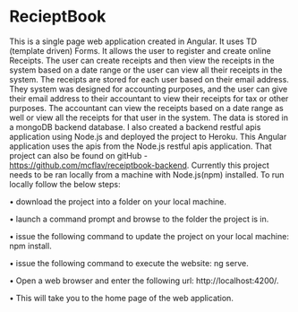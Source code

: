 # RecieptBook
This is a single page web application created in Angular. It uses TD (template driven) Forms. It allows the user to register and create online Receipts. The user can create receipts and then view the receipts in the system based on a date range or the user can view all their receipts in the system. The receipts are stored for each user based on their email address. They system was designed for accounting purposes, and the user can give their email address to their accountant to view their receipts for tax or other purposes. The accountant can view the receipts based on a date range as well or view all the receipts for that user in the system. The data is stored in a mongoDB backend database. I also created a backend restful apis application using Node.js and deployed the project to Heroku. This Angular application uses the apis from the Node.js restful apis application. That project can also be found on gitHub - https://github.com/mcflav/receiptbook-backend.
Currently this project needs to be ran locally from a machine with Node.js(npm) installed. To run locally follow the below steps: 

•	download the project into a folder on your local machine.

•	launch a command prompt and browse to the folder the project is in.

•	issue the following command to update the project on your local machine: npm install.

•	issue the following command to execute the website: ng serve.

•	Open a web browser and enter the following url: http://localhost:4200/.

•	This will take you to the home page of the web application.
